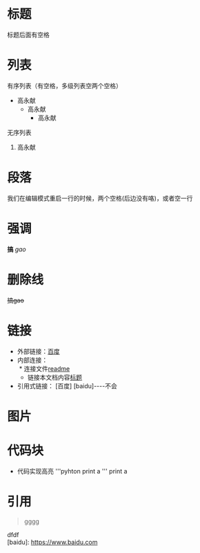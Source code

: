 # 标题
标题后面有空格
# 列表
有序列表（有空格，多级列表空两个空格） 
* 高永献
  * 高永献
    * 高永献

无序列表
1. 高永献

# 段落
我们在编辑模式重启一行的时候，两个空格(后边没有咯)，或者空一行  

# 强调
**搞**  *gao*

# 删除线
~~搞gao~~

# 链接
* 外部链接：[百度](https://www.baidu.com)
* 内部连接：  
  * 连接文件[readme](README.md)
  * 链接本文档内容[标题](README.md#标题)
* 引用式链接： [百度] [baidu]----不会



# 图片

# 代码块
* 代码实现高亮
'''pyhton
print a
'''
    print a

# 引用
>gggg


<!----ffjhdf---->
dfdf  
[baidu]: https://www.baidu.com

